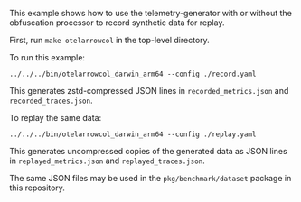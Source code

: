 This example shows how to use the telemetry-generator with or without
the obfuscation processor to record synthetic data for replay.

First, run `make otelarrowcol` in the top-level directory.

To run this example:

```
../../../bin/otelarrowcol_darwin_arm64 --config ./record.yaml
```

This generates zstd-compressed JSON lines in `recorded_metrics.json` and `recorded_traces.json`.

To replay the same data:

```
../../../bin/otelarrowcol_darwin_arm64 --config ./replay.yaml
```

This generates uncompressed copies of the generated data as JSON lines
in `replayed_metrics.json` and `replayed_traces.json`.

The same JSON files may be used in the `pkg/benchmark/dataset` package
in this repository.
